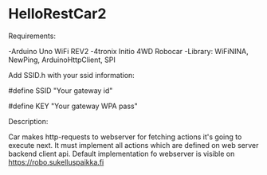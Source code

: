 # HelloRestCar2
Requirements:

-Arduino Uno WiFi REV2
-4tronix Initio 4WD Robocar
-Library:  WiFiNINA, NewPing, ArduinoHttpClient, SPI



Add SSID.h with your ssid information:

#define SSID      "Your gateway id"

#define KEY       "Your gateway WPA pass"

Description:

Car makes http-requests to webserver for fetching actions it's going to execute next.
It must implement all actions which are defined on web server backend client api.
Default implementation fo webserver is visible on https://robo.sukelluspaikka.fi
